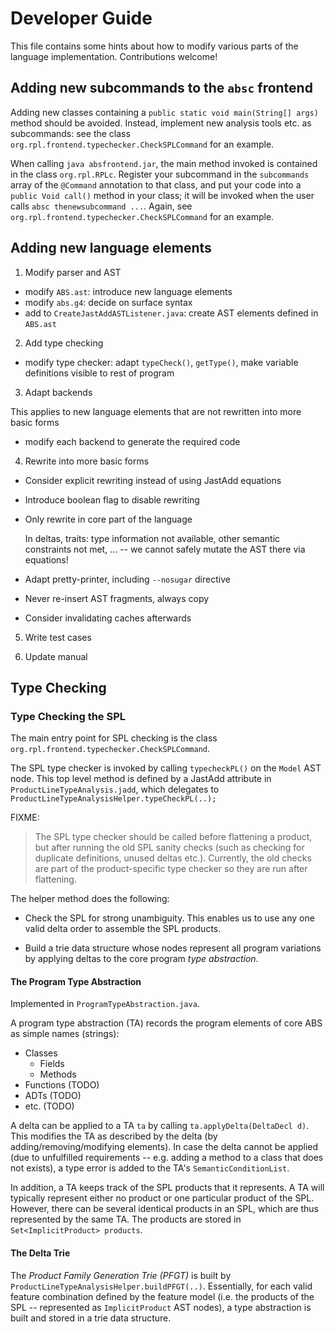 # Developer Guide

This file contains some hints about how to modify various parts of the
language implementation.  Contributions welcome!

## Adding new subcommands to the `absc` frontend

Adding new classes containing a `public static void main(String[]
args)` method should be avoided.  Instead, implement new analysis
tools etc. as subcommands: see the class
`org.rpl.frontend.typechecker.CheckSPLCommand` for an example.

When calling `java absfrontend.jar`, the main method invoked is
contained in the class `org.rpl.RPLc`.  Register your
subcommand in the `subcommands` array of the `@Command` annotation to
that class, and put your code into a `public Void call()` method in
your class; it will be invoked when the user calls `absc
thenewsubcommand ...`.  Again, see
`org.rpl.frontend.typechecker.CheckSPLCommand` for an example.

## Adding new language elements

1. Modify parser and AST

  - modify `ABS.ast`: introduce new language elements
  - modify `abs.g4`: decide on surface syntax
  - add to `CreateJastAddASTListener.java`: create AST elements defined in `ABS.ast`

2. Add type checking

  - modify type checker: adapt `typeCheck()`, `getType()`, make
    variable definitions visible to rest of program

3. Adapt backends

  This applies to new language elements that are not rewritten into
  more basic forms

  - modify each backend to generate the required code

4. Rewrite into more basic forms

  - Consider explicit rewriting instead of using JastAdd equations

  - Introduce boolean flag to disable rewriting
  - Only rewrite in core part of the language

    In deltas, traits: type information not available, other semantic
    constraints not met, ... -- we cannot safely mutate the AST there
    via equations!

  - Adapt pretty-printer, including `--nosugar` directive

  - Never re-insert AST fragments, always copy

  - Consider invalidating caches afterwards

5. Write test cases

6. Update manual


## Type Checking

### Type Checking the SPL

The main entry point for SPL checking is the class `org.rpl.frontend.typechecker.CheckSPLCommand`.

The SPL type checker is invoked by calling `typecheckPL()` on the
`Model` AST node.  This top level method is defined by a JastAdd
attribute in `ProductLineTypeAnalysis.jadd`, which delegates to
`ProductLineTypeAnalysisHelper.typeCheckPL(..);`

FIXME:
> The SPL type checker should be called before flattening a product,
> but after running the old SPL sanity checks (such as checking for
> duplicate definitions, unused deltas etc.). Currently, the old
> checks are part of the product-specific type checker so they are run
> after flattening.


The helper method does the following:

- Check the SPL for strong unambiguity. This enables us to use any one
  valid delta order to assemble the SPL products.

- Build a trie data structure whose nodes represent all program
  variations by applying deltas to the core program _type
  abstraction_.

#### The Program Type Abstraction

Implemented in `ProgramTypeAbstraction.java`.

A program type abstraction (TA) records the program elements of core ABS as simple names (strings):
- Classes
  - Fields
  - Methods
- Functions (TODO)
- ADTs (TODO)
- etc. (TODO)

A delta can be applied to a TA `ta` by calling `ta.applyDelta(DeltaDecl d)`. This modifies the TA as described by the delta (by adding/removing/modifying elements). In case the delta cannot be applied (due to unfulfilled requirements -- e.g. adding a method to a class that does not exists), a type error is added to the TA's `SemanticConditionList`.

In addition, a TA keeps track of the SPL products that it represents. A TA will typically represent either no product or one particular product of the SPL. However, there can be several identical products in an SPL, which are thus represented by the same TA. The products are stored in `Set<ImplicitProduct> products`.

#### The Delta Trie

The _Product Family Generation Trie (PFGT)_ is built by `ProductLineTypeAnalysisHelper.buildPFGT(..)`. Essentially, for each valid feature combination defined by the feature model (i.e. the products of the SPL -- represented as `ImplicitProduct` AST nodes), a type abstraction is built and stored in a trie data structure. 
